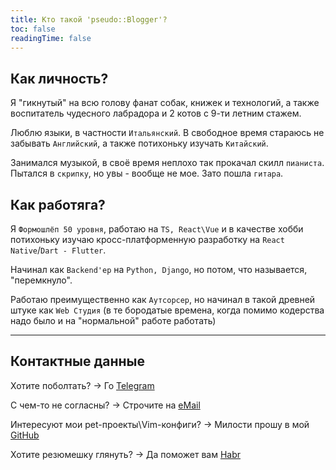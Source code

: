 ```yaml
---
title: Кто такой 'pseudo::Blogger'?
toc: false
readingTime: false
---
```


## Как личность?

Я "гикнутый" на всю голову фанат собак, книжек и технологий, а также
воспитатель чудесного лабрадора и 2 котов с 9-ти летним стажем.

Люблю языки, в частности `Итальянский`. В свободное время
стараюсь не забывать `Английский`, а также потихоньку изучать `Китайский`.

Занимался музыкой, в своё время неплохо так прокачал скилл `пианиста`. Пытался
в `скрипку`, но увы - вообще не мое. Зато пошла `гитара`.

## Как работяга?

Я `Формошлёп 50 уровня`, работаю на `TS, React\Vue` и в качестве хобби
потихоньку изучаю кросс-платформенную разработку на `React Native`/`Dart - Flutter`.

Начинал как `Backend'ер` на `Python, Django`, но потом, что называется, "перемкнуло".

Работаю преимущественно как `Аутсорсер`, но начинал в такой древней штуке как
`Web Студия`
(в те бородатые времена, когда помимо кодерства надо было и на "нормальной" работе работать)

---

## Контактные данные

Хотите поболтать? -> Го [Telegram](https://t.me/AluCaRD1377)

С чем-то не согласны? -> Строчите на [eMail](mailto:psevdoproger@gmail.com)

Интересуют мои pet-проекты\\Vim-конфиги? -> Милости прошу в мой [GitHub](https://github.com/OneEyed1366)

Хотите резюмешку глянуть? -> Да поможет вам [Habr](https://career.habr.com/alucard1366)
